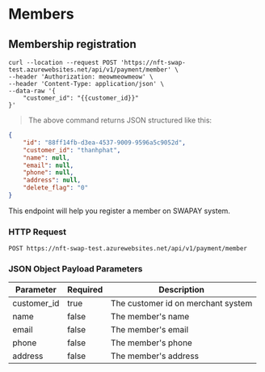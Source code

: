 # Members

## Membership registration


```shell
curl --location --request POST 'https://nft-swap-test.azurewebsites.net/api/v1/payment/member' \
--header 'Authorization: meowmeowmeow' \
--header 'Content-Type: application/json' \
--data-raw '{
    "customer_id": "{{customer_id}}"
}'
```

> The above command returns JSON structured like this:

```json
{
    "id": "88ff14fb-d3ea-4537-9009-9596a5c9052d",
    "customer_id": "thanhphat",
    "name": null,
    "email": null,
    "phone": null,
    "address": null,
    "delete_flag": "0"
}
```

This endpoint will help you register a member on SWAPAY system.

### HTTP Request

`POST https://nft-swap-test.azurewebsites.net/api/v1/payment/member`

### JSON Object Payload Parameters

Parameter | Required | Description
--------- | -------- | -----------
customer_id | true | The customer id on merchant system 
name | false | The member's name 
email | false | The member's email 
phone | false | The member's phone 
address | false | The member's address 
